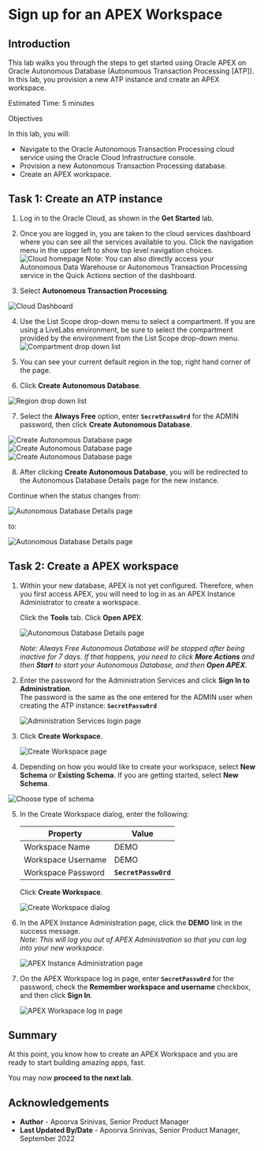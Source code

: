 # Sign up for an APEX Workspace

## Introduction

This lab walks you through the steps to get started using Oracle APEX on Oracle Autonomous Database (Autonomous Transaction Processing [ATP]). In this lab, you provision a new ATP instance and create an APEX workspace.

Estimated Time: 5 minutes

Objectives

In this lab, you will:

- Navigate to the Oracle Autonomous Transaction Processing cloud service using the Oracle Cloud Infrastructure console.
- Provision a new Autonomous Transaction Processing database.
- Create an APEX workspace.


## Task 1: Create an ATP instance

1. Log in to the Oracle Cloud, as shown in the **Get Started** lab.

2. Once you are logged in, you are taken to the cloud services dashboard where you can see all the services available to you. Click the navigation menu in the upper left to show top level navigation choices.
    ![Cloud homepage](images/cloud-home.png " ")
Note: You can also directly access your Autonomous Data Warehouse or Autonomous Transaction Processing service in the Quick Actions section of the dashboard.

3. Select **Autonomous Transaction Processing**.

  ![Cloud Dashboard](https://objectstorage.us-phoenix-1.oraclecloud.com/p/SJgQwcGUvQ4LqtQ9xGsxRcgoSN19Wip9vSdk-D_lBzi7bhDP6eG1zMBl0I21Qvaz/n/c4u02/b/common/o/images/console/database-atp.png " ")

4. Use the List Scope drop-down menu to select a compartment. If you are using a LiveLabs environment, be sure to select the compartment provided by the environment from the List Scope drop-down menu.
    ![Compartment drop down list](images/livelabs-compartment.png " ")
5. You can see your current default region in the top, right hand corner of the page.

6. Click **Create Autonomous Database**.

  ![Region drop down list](images/region.png " ")

7. Select the **Always Free** option, enter **```SecretPassw0rd```** for the ADMIN password, then click **Create Autonomous Database**.

  ![Create Autonomous Database page](images/atp-settings-1.png " ")
  ![Create Autonomous Database page](images/atp-settings-2.png " ")
  ![Create Autonomous Database page](images/atp-settings-3.png " ")

8. After clicking **Create Autonomous Database**, you will be redirected to the Autonomous Database Details page for the new instance.

Continue when the status changes from:

  ![Autonomous Database Details page](images/status-provisioning.png " ")

to:

  ![Autonomous Database Details page](images/status-available.png " ")
  
## Task 2: Create a APEX workspace

1. Within your new database, APEX is not yet configured. Therefore, when you first access APEX, you will need to log in as an APEX Instance Administrator to create a workspace.

    Click the **Tools** tab.
    Click **Open APEX**.

    ![Autonomous Database Details page](images/click-apex.png " ")

    *Note: Always Free Autonomous Database will be stopped after being inactive for 7 days. If that happens, you need to click **More Actions** and then **Start** to start your Autonomous Database, and then **Open APEX**.*

2. Enter the password for the Administration Services and click **Sign In to Administration**.     
    The password is the same as the one entered for the ADMIN user when creating the ATP instance: **```SecretPassw0rd```**

    ![Administration Services login page](images/log-in-as-admin.png " ")

3. Click **Create Workspace**.

    ![Create Workspace page](images/welcome-create-workspace.png " ")

4. Depending on how you would like to create your workspace, select **New Schema** or **Existing Schema**. If you are getting started, select **New Schema**.

  ![Choose type of schema](images/choose-schema.png " ")
  
5. In the Create Workspace dialog, enter the following:

    | Property | Value |
    | --- | --- |
    | Workspace Name | DEMO |
    | Workspace Username | DEMO |
    | Workspace Password | **`SecretPassw0rd`** |
    

    Click **Create Workspace**.

    ![Create Workspace dialog](images/create-workspace.png " ")

6. In the APEX Instance Administration page, click the **DEMO** link in the success message.         
    *Note: This will log you out of APEX Administration so that you can log into your new workspace.*

    ![APEX Instance Administration page](images/log-out-from-admin.png " ")

7. On the APEX Workspace log in page, enter **``SecretPassw0rd``** for the password, check the **Remember workspace and username** checkbox, and then click **Sign In**.

    ![APEX Workspace log in page](images/log-in-to-workspace.png " ")
    

## **Summary**
    
  At this point, you know how to create an APEX Workspace and you are ready to start building amazing apps, fast.
    
  You may now **proceed to the next lab**.
    
## **Acknowledgements**
- **Author** - Apoorva Srinivas, Senior Product Manager
- **Last Updated By/Date** - Apoorva Srinivas, Senior Product Manager, September 2022
